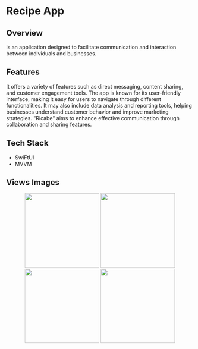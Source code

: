 # Recipe App

## Overview
is an application designed to facilitate communication and interaction between individuals and businesses. 

## Features
It offers a variety of features such as direct messaging, content sharing, and customer engagement tools. 
The app is known for its user-friendly interface, making it easy for users to navigate through different functionalities.
It may also include data analysis and reporting tools, helping businesses understand customer behavior and improve marketing strategies.
"Ricabe" aims to enhance effective communication through collaboration and sharing features.

## Tech Stack
- SwiFtUI
- MVVM
  
## Views Images
<p align="center">
    <img src="https://github.com/user-attachments/assets/53ec8a13-56fd-4dde-a75e-933dd571f6b0" width="200" />
    <img src="https://github.com/user-attachments/assets/c0499d3b-c15f-46d5-98da-e1192f9ee842" width="200" />
    <img src="https://github.com/user-attachments/assets/77a9f901-04b6-426e-9211-b1abbbe329f3" width="200" />
    <img src="https://github.com/user-attachments/assets/4279fe0d-21f2-4d0e-81b2-0c7c2824815a" width="200" />
</p>
